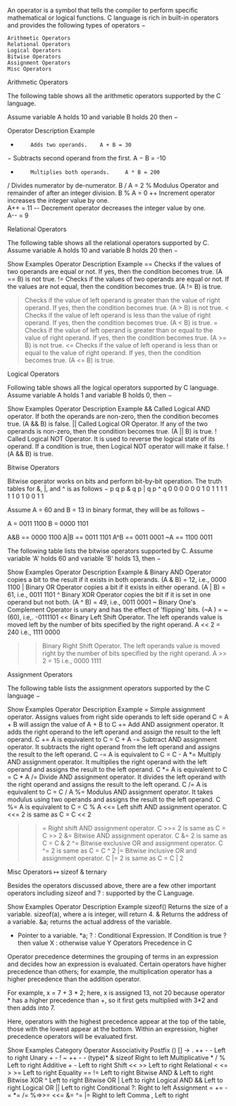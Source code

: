 An operator is a symbol that tells the compiler to perform specific mathematical or logical functions. C language is rich in built-in operators and provides the following types of operators −

    Arithmetic Operators
    Relational Operators
    Logical Operators
    Bitwise Operators
    Assignment Operators
    Misc Operators


Arithmetic Operators

The following table shows all the arithmetic operators supported by the C language.

Assume variable A holds 10 and variable B holds 20 then −


Operator 	Description 	Example
+ 	      Adds two operands. 	A + B = 30
− 	      Subtracts second operand from the first. 	A − B = -10
* 	      Multiplies both operands. 	A * B = 200
/ 	      Divides numerator by de-numerator. 	B / A = 2
% 	      Modulus Operator and remainder of after an integer division. 	B % A = 0
++ 	      Increment operator increases the integer value by one. 	
A++ = 11
-- 	      Decrement operator decreases the integer value by one. 	
A-- = 9



Relational Operators

The following table shows all the relational operators supported by C. Assume variable A holds 10 and variable B holds 20 then −

Show Examples
Operator 	Description 	Example
== 	Checks if the values of two operands are equal or not. If yes, then the condition becomes true. 	(A == B) is not true.
!= 	Checks if the values of two operands are equal or not. If the values are not equal, then the condition becomes true. 	(A != B) is true.
> 	Checks if the value of left operand is greater than the value of right operand. If yes, then the condition becomes true. 	(A > B) is not true.
< 	Checks if the value of left operand is less than the value of right operand. If yes, then the condition becomes true. 	(A < B) is true.
>= 	Checks if the value of left operand is greater than or equal to the value of right operand. If yes, then the condition becomes true. 	(A >= B) is not true.
<= 	Checks if the value of left operand is less than or equal to the value of right operand. If yes, then the condition becomes true. 	(A <= B) is true.






Logical Operators

Following table shows all the logical operators supported by C language. Assume variable A holds 1 and variable B holds 0, then −

Show Examples
Operator 	Description 	Example
&& 	Called Logical AND operator. If both the operands are non-zero, then the condition becomes true. 	(A && B) is false.
|| 	Called Logical OR Operator. If any of the two operands is non-zero, then the condition becomes true. 	(A || B) is true.
! 	Called Logical NOT Operator. It is used to reverse the logical state of its operand. If a condition is true, then Logical NOT operator will make it false. 	!(A && B) is true.





Bitwise Operators

Bitwise operator works on bits and perform bit-by-bit operation. The truth tables for &, |, and ^ is as follows −
p 	q 	p & q 	p | q 	p ^ q
0 	0 	0 	0 	0
0 	1 	0 	1 	1
1 	1 	1 	1 	0
1 	0 	0 	1 	1

Assume A = 60 and B = 13 in binary format, they will be as follows −

A = 0011 1100
B = 0000 1101

A&B == 0000 1100
A|B == 0011 1101
A^B == 0011 0001
~A == 1100 0011

The following table lists the bitwise operators supported by C. Assume variable 'A' holds 60 and variable 'B' holds 13, then −

Show Examples
Operator 	Description 	Example
& 	Binary AND Operator copies a bit to the result if it exists in both operands. 	(A & B) = 12, i.e., 0000 1100
| 	Binary OR Operator copies a bit if it exists in either operand. 	(A | B) = 61, i.e., 0011 1101
^ 	Binary XOR Operator copies the bit if it is set in one operand but not both. 	(A ^ B) = 49, i.e., 0011 0001
~ 	Binary One's Complement Operator is unary and has the effect of 'flipping' bits. 	(~A ) = ~(60), i.e,. -0111101
<< 	Binary Left Shift Operator. The left operands value is moved left by the number of bits specified by the right operand. 	A << 2 = 240 i.e., 1111 0000
>> 	Binary Right Shift Operator. The left operands value is moved right by the number of bits specified by the right operand. 	A >> 2 = 15 i.e., 0000 1111





Assignment Operators

The following table lists the assignment operators supported by the C language −

Show Examples
Operator 	Description 	Example
= 	Simple assignment operator. Assigns values from right side operands to left side operand 	C = A + B will assign the value of A + B to C
+= 	Add AND assignment operator. It adds the right operand to the left operand and assign the result to the left operand. 	C += A is equivalent to C = C + A
-= 	Subtract AND assignment operator. It subtracts the right operand from the left operand and assigns the result to the left operand. 	C -= A is equivalent to C = C - A
*= 	Multiply AND assignment operator. It multiplies the right operand with the left operand and assigns the result to the left operand. 	C *= A is equivalent to C = C * A
/= 	Divide AND assignment operator. It divides the left operand with the right operand and assigns the result to the left operand. 	C /= A is equivalent to C = C / A
%= 	Modulus AND assignment operator. It takes modulus using two operands and assigns the result to the left operand. 	C %= A is equivalent to C = C % A
<<= 	Left shift AND assignment operator. 	C <<= 2 is same as C = C << 2
>>= 	Right shift AND assignment operator. 	C >>= 2 is same as C = C >> 2
&= 	Bitwise AND assignment operator. 	C &= 2 is same as C = C & 2
^= 	Bitwise exclusive OR and assignment operator. 	C ^= 2 is same as C = C ^ 2
|= 	Bitwise inclusive OR and assignment operator. 	C |= 2 is same as C = C | 2






Misc Operators ↦ sizeof & ternary

Besides the operators discussed above, there are a few other important operators including sizeof and ? : supported by the C Language.

Show Examples
Operator 	Description 	Example
sizeof() 	Returns the size of a variable. 	sizeof(a), where a is integer, will return 4.
& 	Returns the address of a variable. 	&a; returns the actual address of the variable.
* 	Pointer to a variable. 	*a;
? : 	Conditional Expression. 	If Condition is true ? then value X : otherwise value Y
Operators Precedence in C

Operator precedence determines the grouping of terms in an expression and decides how an expression is evaluated. Certain operators have higher precedence than others; for example, the multiplication operator has a higher precedence than the addition operator.

For example, x = 7 + 3 * 2; here, x is assigned 13, not 20 because operator * has a higher precedence than +, so it first gets multiplied with 3*2 and then adds into 7.

Here, operators with the highest precedence appear at the top of the table, those with the lowest appear at the bottom. Within an expression, higher precedence operators will be evaluated first.

Show Examples
Category 	Operator 	Associativity
Postfix 	() [] -> . ++ - - 	Left to right
Unary 	+ - ! ~ ++ - - (type)* & sizeof 	Right to left
Multiplicative 	* / % 	Left to right
Additive 	+ - 	Left to right
Shift 	<< >> 	Left to right
Relational 	< <= > >= 	Left to right
Equality 	== != 	Left to right
Bitwise AND 	& 	Left to right
Bitwise XOR 	^ 	Left to right
Bitwise OR 	| 	Left to right
Logical AND 	&& 	Left to right
Logical OR 	|| 	Left to right
Conditional 	?: 	Right to left
Assignment 	= += -= *= /= %=>>= <<= &= ^= |= 	Right to left
Comma 	, 	Left to right

